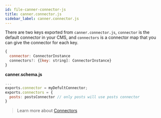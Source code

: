 ```yaml
---
id: file-canner-connector-js
title: canner.connector.js
sidebar_label: canner.connector.js
---
```


There are two keys exported from `canner.connector.js`, `connector` is the default connector in your CMS, and `connectors` is a connector map that you can give the connector for each key.

```js
{
  connector: ConnectorInstance
  connectors?: {[key: string]: ConnectorInstance}
}
```

**canner.schema.js**
```js
...
exports.connector = myDefultConnector;
exports.connectors = {
  posts: postsConnector // only posts will use posts connector
}

```


> Learn more about [Connectors](http://framework.canner.io/docs/guides-connector.html)